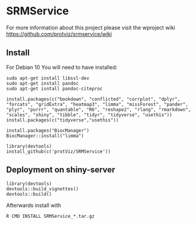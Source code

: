 # SRMService

For more information about this project please visit the wproject wiki
<https://github.com/protviz/srmservice/wiki>


## Install
For Debian 10
You will need to have installed:

```
sudo apt-get install libssl-dev
sudo apt-get install pandoc
sudo apt-get isntall pandoc-citeproc
```


```{r}
install.packages(c("bookdown", "conflicted", "corrplot", "dplyr", "forcats", "gridExtra", "heatmap3", "limma", "missForest", "pander", "plyr", "purrr", "quantable", "R6", "reshape2", "rlang", "rmarkdown", "scales", "shiny", "tibble", "tidyr", "tidyverse", "usethis"))
install.packages(c("tidyverse","usethis"))

install.packages("BiocManager")
BiocManager::install("limma")
```


```{r}
library(devtools)
install_github(c('protViz/SRMService'))

```


## Deployment on shiny-server




```{r}
library(devtools)
devtools::build_vignettes()
devtools::build()
```

Afterwards install with

```
R CMD INSTALL SRMService_*.tar.gz
```


